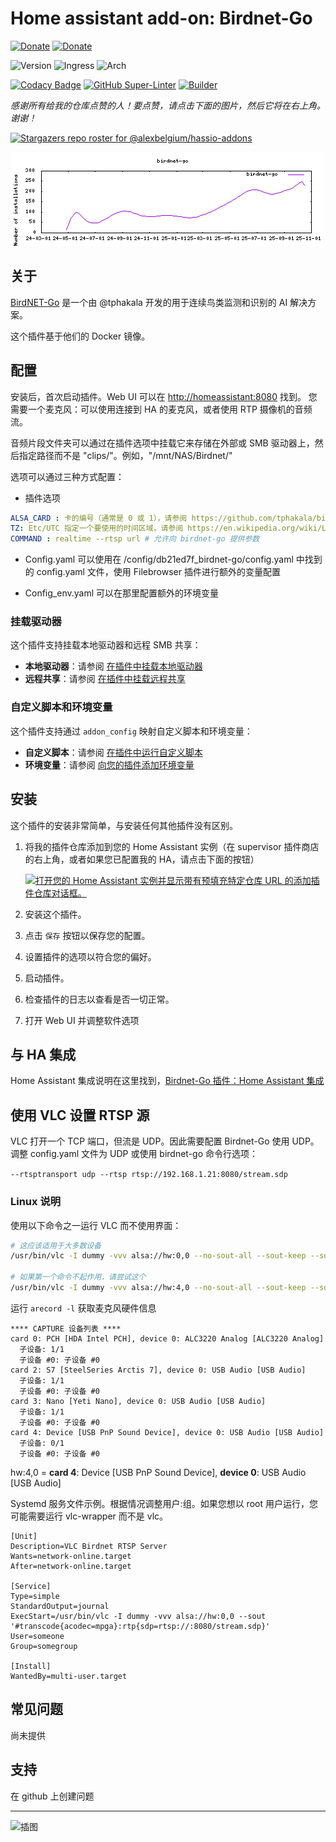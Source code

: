 # Home assistant add-on: Birdnet-Go

[![Donate][donation-badge]](https://www.buymeacoffee.com/alexbelgium)
[![Donate][paypal-badge]](https://www.paypal.com/donate/?hosted_button_id=DZFULJZTP3UQA)

![Version](https://img.shields.io/badge/dynamic/yaml?label=版本&query=%24.version&url=https%3A%2F%2Fraw.githubusercontent.com%2Falexbelgium%2Fhassio-addons%2Fmaster%2Fbirdnet-go%2Fconfig.yaml)
![Ingress](https://img.shields.io/badge/dynamic/yaml?label=Ingress&query=%24.ingress&url=https%3A%2F%2Fraw.githubusercontent.com%2Falexbelgium%2Fhassio-addons%2Fmaster%2Fbirdnet-go%2Fconfig.yaml)
![Arch](https://img.shields.io/badge/dynamic/yaml?color=success&label=Arch&query=%24.arch&url=https%3A%2F%2Fraw.githubusercontent.com%2Falexbelgium%2Fhassio-addons%2Fmaster%2Fbirdnet-go%2Fconfig.yaml)

[![Codacy Badge](https://app.codacy.com/project/badge/Grade/9c6cf10bdbba45ecb202d7f579b5be0e)](https://www.codacy.com/gh/alexbelgium/hassio-addons/dashboard?utm_source=github.com&utm_medium=referral&utm_content=alexbelgium/hassio-addons&utm_campaign=Badge_Grade)
[![GitHub Super-Linter](https://img.shields.io/github/actions/workflow/status/alexbelgium/hassio-addons/weekly-supelinter.yaml?label=Lint%20code%20base)](https://github.com/alexbelgium/hassio-addons/actions/workflows/weekly-supelinter.yaml)
[![Builder](https://img.shields.io/github/actions/workflow/status/alexbelgium/hassio-addons/onpush_builder.yaml?label=Builder)](https://github.com/alexbelgium/hassio-addons/actions/workflows/onpush_builder.yaml)

[donation-badge]: https://img.shields.io/badge/Buy%20me%20a%20coffee%20(no%20paypal)-%23d32f2f?logo=buy-me-a-coffee&style=flat&logoColor=white
[paypal-badge]: https://img.shields.io/badge/Buy%20me%20a%20coffee%20with%20Paypal-0070BA?logo=paypal&style=flat&logoColor=white

_感谢所有给我的仓库点赞的人！要点赞，请点击下面的图片，然后它将在右上角。谢谢！_

[![Stargazers repo roster for @alexbelgium/hassio-addons](https://reporoster.com/stars/alexbelgium/hassio-addons)](https://github.com/alexbelgium/hassio-addons/stargazers)


![下载趋势](https://raw.githubusercontent.com/alexbelgium/hassio-addons/master/birdnet-go/stats.png)

## 关于

[BirdNET-Go](https://github.com/tphakala/birdnet-go/tree/main) 是一个由 @tphakala 开发的用于连续鸟类监测和识别的 AI 解决方案。

这个插件基于他们的 Docker 镜像。

## 配置

安装后，首次启动插件。Web UI 可以在 <http://homeassistant:8080> 找到。
您需要一个麦克风：可以使用连接到 HA 的麦克风，或者使用 RTP 摄像机的音频流。

音频片段文件夹可以通过在插件选项中挂载它来存储在外部或 SMB 驱动器上，然后指定路径而不是 "clips/"。例如，"/mnt/NAS/Birdnet/"

选项可以通过三种方式配置：

- 插件选项

```yaml
ALSA_CARD : 卡的编号（通常是 0 或 1），请参阅 https://github.com/tphakala/birdnet-go/blob/main/doc/installation.md#deciding-alsa_card-value
TZ: Etc/UTC 指定一个要使用的时间区域，请参阅 https://en.wikipedia.org/wiki/List_of_tz_database_time_zones#List
COMMAND : realtime --rtsp url # 允许向 birdnet-go 提供参数
```

- Config.yaml
可以使用在 /config/db21ed7f_birdnet-go/config.yaml 中找到的 config.yaml 文件，使用 Filebrowser 插件进行额外的变量配置

- Config_env.yaml
可以在那里配置额外的环境变量

### 挂载驱动器

这个插件支持挂载本地驱动器和远程 SMB 共享：

- **本地驱动器**：请参阅 [在插件中挂载本地驱动器](https://github.com/alexbelgium/hassio-addons/wiki/Mounting-Local-Drives-in-Addons)
- **远程共享**：请参阅 [在插件中挂载远程共享](https://github.com/alexbelgium/hassio-addons/wiki/Mounting-remote-shares-in-Addons)

### 自定义脚本和环境变量

这个插件支持通过 `addon_config` 映射自定义脚本和环境变量：

- **自定义脚本**：请参阅 [在插件中运行自定义脚本](https://github.com/alexbelgium/hassio-addons/wiki/Running-custom-scripts-in-Addons)
- **环境变量**：请参阅 [向您的插件添加环境变量](https://github.com/alexbelgium/hassio-addons/wiki/Add-Environment-variables-to-your-Addon)

## 安装

这个插件的安装非常简单，与安装任何其他插件没有区别。

1. 将我的插件仓库添加到您的 Home Assistant 实例（在 supervisor 插件商店的右上角，或者如果您已配置我的 HA，请点击下面的按钮）

   [![打开您的 Home Assistant 实例并显示带有预填充特定仓库 URL 的添加插件仓库对话框。](https://my.home-assistant.io/badges/supervisor_add_addon_repository.svg)](https://my.home-assistant.io/redirect/supervisor_add_addon_repository/?repository_url=https%3A%2F%2Fgithub.com%2Falexbelgium%2Fhassio-addons)
1. 安装这个插件。
1. 点击 `保存` 按钮以保存您的配置。
1. 设置插件的选项以符合您的偏好。
1. 启动插件。
1. 检查插件的日志以查看是否一切正常。
1. 打开 Web UI 并调整软件选项

## 与 HA 集成

Home Assistant 集成说明在这里找到，[Birdnet-Go 插件：Home Assistant 集成](./HAINTEGRATION.md)

## 使用 VLC 设置 RTSP 源

VLC 打开一个 TCP 端口，但流是 UDP。因此需要配置 Birdnet-Go 使用 UDP。调整 config.yaml 文件为 UDP 或使用 birdnet-go 命令行选项：

`--rtsptransport udp --rtsp rtsp://192.168.1.21:8080/stream.sdp`

### Linux 说明

使用以下命令之一运行 VLC 而不使用界面：

```bash
# 这应该适用于大多数设备
/usr/bin/vlc -I dummy -vvv alsa://hw:0,0 --no-sout-all --sout-keep --sout '#transcode{acodec=mpga}:rtp{sdp=rtsp://:8080/stream.sdp}'

# 如果第一个命令不起作用，请尝试这个
/usr/bin/vlc -I dummy -vvv alsa://hw:4,0 --no-sout-all --sout-keep --sout '#rtp{sdp=rtsp://:8080/stream.sdp}'
```

运行 `arecord -l` 获取麦克风硬件信息

```text
**** CAPTURE 设备列表 ****
card 0: PCH [HDA Intel PCH], device 0: ALC3220 Analog [ALC3220 Analog]
  子设备: 1/1
  子设备 #0: 子设备 #0
card 2: S7 [SteelSeries Arctis 7], device 0: USB Audio [USB Audio]
  子设备: 1/1
  子设备 #0: 子设备 #0
card 3: Nano [Yeti Nano], device 0: USB Audio [USB Audio]
  子设备: 1/1
  子设备 #0: 子设备 #0
card 4: Device [USB PnP Sound Device], device 0: USB Audio [USB Audio]
  子设备: 0/1
  子设备 #0: 子设备 #0
```

hw:4,0 = **card 4**: Device [USB PnP Sound Device], **device 0**: USB Audio [USB Audio]

Systemd 服务文件示例。根据情况调整用户:组。如果您想以 root 用户运行，您可能需要运行 vlc-wrapper 而不是 vlc。

```text
[Unit]
Description=VLC Birdnet RTSP Server
Wants=network-online.target
After=network-online.target

[Service]
Type=simple
StandardOutput=journal
ExecStart=/usr/bin/vlc -I dummy -vvv alsa://hw:0,0 --sout '#transcode{acodec=mpga}:rtp{sdp=rtsp://:8080/stream.sdp}'
User=someone
Group=somegroup

[Install]
WantedBy=multi-user.target
```

## 常见问题

尚未提供

## 支持

在 github 上创建问题

---

![插图](https://raw.githubusercontent.com/tphakala/birdnet-go/main/doc/BirdNET-Go-dashboard.webp)